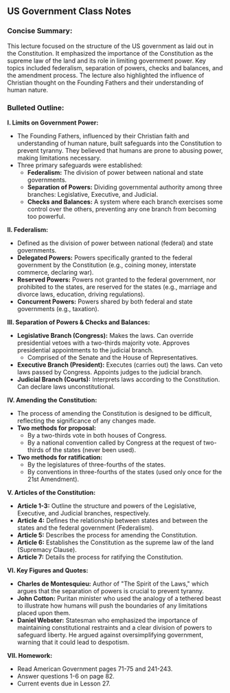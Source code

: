 ## US Government Class Notes 

### Concise Summary: 
This lecture focused on the structure of the US government as laid out in the Constitution. It emphasized the importance of the Constitution as the supreme law of the land and its role in limiting government power. Key topics included federalism, separation of powers, checks and balances, and the amendment process. The lecture also highlighted the influence of Christian thought on the Founding Fathers and their understanding of human nature.

###  Bulleted Outline:

**I. Limits on Government Power:**

*   The Founding Fathers, influenced by their Christian faith and understanding of human nature, built safeguards into the Constitution to prevent tyranny. They believed that humans are prone to abusing power, making limitations necessary.
*   Three primary safeguards were established:
    *   **Federalism:**  The division of power between national and state governments.
    *   **Separation of Powers:** Dividing governmental authority among three branches: Legislative, Executive, and Judicial.
    *   **Checks and Balances:** A system where each branch exercises some control over the others, preventing any one branch from becoming too powerful.

**II. Federalism:**

*   Defined as the division of power between national (federal) and state governments.
*   **Delegated Powers:** Powers specifically granted to the federal government by the Constitution (e.g., coining money, interstate commerce, declaring war).
*   **Reserved Powers:** Powers not granted to the federal government, nor prohibited to the states, are reserved for the states (e.g., marriage and divorce laws, education, driving regulations).
*   **Concurrent Powers:** Powers shared by both federal and state governments (e.g., taxation).

**III. Separation of Powers & Checks and Balances:**

*   **Legislative Branch (Congress):** Makes the laws. Can override presidential vetoes with a two-thirds majority vote. Approves presidential appointments to the judicial branch.
    *   Comprised of the Senate and the House of Representatives.
*   **Executive Branch (President):** Executes (carries out) the laws. Can veto laws passed by Congress. Appoints judges to the judicial branch.
*   **Judicial Branch (Courts):** Interprets laws according to the Constitution. Can declare laws unconstitutional.

**IV. Amending the Constitution:**

*   The process of amending the Constitution is designed to be difficult, reflecting the significance of any changes made.
*   **Two methods for proposal:** 
    *   By a two-thirds vote in both houses of Congress.
    *   By a national convention called by Congress at the request of two-thirds of the states (never been used).
*   **Two methods for ratification:**
    *   By the legislatures of three-fourths of the states.
    *   By conventions in three-fourths of the states (used only once for the 21st Amendment).

**V. Articles of the Constitution:**

*   **Article 1-3:** Outline the structure and powers of the Legislative, Executive, and Judicial branches, respectively.
*   **Article 4:** Defines the relationship between states and between the states and the federal government (Federalism).
*   **Article 5:**  Describes the process for amending the Constitution.
*   **Article 6:** Establishes the Constitution as the supreme law of the land (Supremacy Clause).
*   **Article 7:** Details the process for ratifying the Constitution.

**VI. Key Figures and Quotes:**

*   **Charles de Montesquieu:** Author of "The Spirit of the Laws," which argues that the separation of powers is crucial to prevent tyranny.
*   **John Cotton:**  Puritan minister who used the analogy of a tethered beast to illustrate how humans will push the boundaries of any limitations placed upon them.
*   **Daniel Webster:**  Statesman who emphasized the importance of maintaining constitutional restraints and a clear division of powers to safeguard liberty. He argued against oversimplifying government, warning that it could lead to despotism.

**VII. Homework:**

*   Read American Government pages 71-75 and 241-243.
*   Answer questions 1-6 on page 82.
*   Current events due in Lesson 27. 
